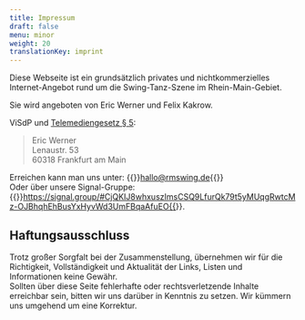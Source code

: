 ```yaml
---
title: Impressum
draft: false
menu: minor
weight: 20
translationKey: imprint
---
```

Diese Webseite ist ein grundsätzlich privates und nichtkommerzielles Internet-Angebot rund um die Swing-Tanz-Szene im Rhein-Main-Gebiet.

Sie wird angeboten von Eric Werner und Felix Kakrow.

ViSdP und [Telemediengesetz § 5](https://dejure.org/gesetze/TMG/5.html):

> Eric Werner\
> Lenaustr. 53\
> 60318 Frankfurt am Main

Erreichen kann man uns unter: {{<reveal-mail>}}hallo@rmswing.de{{</reveal-mail>}} \
Oder über unsere Signal-Gruppe: {{<reveal-url>}}https://signal.group/#CjQKIJ8whxuszImsCSQ9LfurQk79t5yMUqgRwtcMz-OJBhqhEhBusYxHyvWd3UmFBqaAfuEO{{</reveal-url>}}.

## Haftungsausschluss

Trotz großer Sorgfalt bei der Zusammenstellung, übernehmen wir für die Richtigkeit, Vollständigkeit und Aktualität der Links, Listen und Informationen keine Gewähr.\
Sollten über diese Seite fehlerhafte oder rechtsverletzende Inhalte erreichbar sein, bitten wir uns darüber in Kenntnis zu setzen. Wir kümmern uns umgehend um eine Korrektur.
